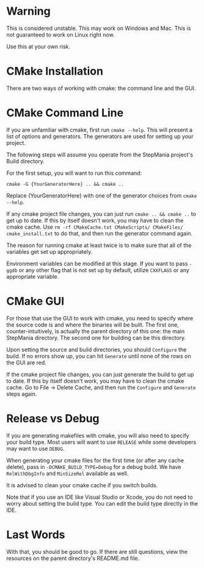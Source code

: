 Warning
==
This is considered unstable. This may work on Windows and Mac. This is not guaranteed to work on Linux right now.

Use this at your own risk.

CMake Installation
==
There are two ways of working with cmake: the command line and the GUI.

CMake Command Line
===

If you are unfamiliar with cmake, first run `cmake --help`. This will present a list of options and generators. The generators are used for setting up your project.

The following steps will assume you operate from the StepMania project's Build directory.

For the first setup, you will want to run this command:

`cmake -G {YourGeneratorHere} .. && cmake ..`

Replace {YourGeneratorHere} with one of the generator choices from `cmake --help`.

If any cmake project file changes, you can just run `cmake .. && cmake ..` to get up to date. If this by itself doesn't work, you may have to clean the cmake cache. Use `rm -rf CMakeCache.txt CMakeScripts/ CMakeFiles/ cmake_install.txt` to do that, and then run the generator command again.

The reason for running cmake at least twice is to make sure that all of the variables get set up appropriately.

Environment variables can be modified at this stage. If you want to pass `-ggdb` or any other flag that is not set up by default, utilize `CXXFLAGS` or any appropriate variable.

CMake GUI
===

For those that use the GUI to work with cmake, you need to specify where the source code is and where the binaries will be built. The first one, counter-intuitively, is actually the parent directory of this one: the main StepMania directory. The second one for building can be this directory.

Upon setting the source and build directories, you should `Configure` the build. If no errors show up, you can hit `Generate` until none of the rows on the GUI are red.

If the cmake project file changes, you can just generate the build to get up to date. If this by itself doesn't work, you may have to clean the cmake cache. Go to File -> Delete Cache, and then run the `Configure` and `Generate` steps again.

Release vs Debug
==

If you are generating makefiles with cmake, you will also need to specify your build type. Most users will want to use `RELEASE` while some developers may want to use `DEBUG`.

When generating your cmake files for the first time (or after any cache delete), pass in `-DCMAKE_BUILD_TYPE=Debug` for a debug build. We have `RelWithDbgInfo` and `MinSizeRel` available as well.

It is advised to clean your cmake cache if you switch builds.

Note that if you use an IDE like Visual Studio or Xcode, you do not need to worry about setting the build type. You can edit the build type directly in the IDE.

Last Words
==

With that, you should be good to go. If there are still questions, view the resources on the parent directory's README.md file.

